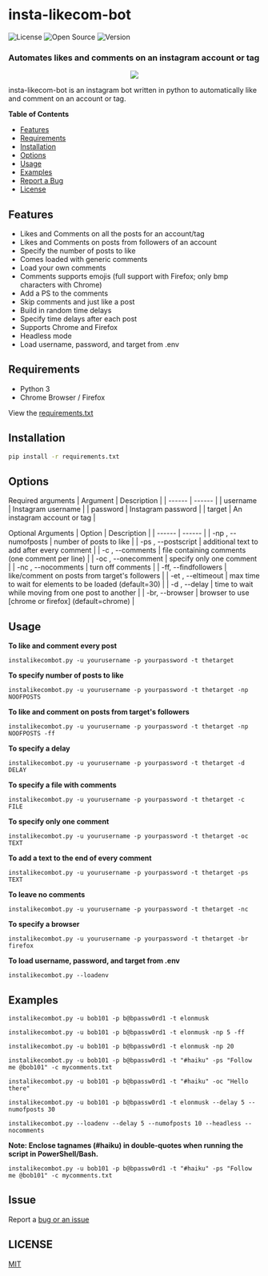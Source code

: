 # insta-likecom-bot
![License](https://img.shields.io/static/v1?label=license&message=MIT&color=green)
![Open Source](https://img.shields.io/static/v1?label=OpenSource&message=Yes&color=brightgreen)
![Version](https://img.shields.io/static/v1?label=version&message=v.2.0&color=blue)
### Automates likes and comments on an instagram account or tag

<p align="center">
<img src="https://github.com/shine-jayakumar/insta-likecom-bot/blob/master/instalikecombot.png"/>
</p>

insta-likecom-bot is an instagram bot written in python to automatically like and comment on an account or tag.

**Table of Contents**
- [Features](#Features "Features")
- [Requirements](#Requirements "Requirements")
- [Installation](#Installation "Installation")
- [Options](#Options "Options")
- [Usage](#Usage "Usage")
- [Examples](#Examples "Examples")
- [Report a Bug](#Issue "Report an Issue")
- [License](#LICENSE "License")


## Features
- Likes and Comments on all the posts for an account/tag
- Likes and Comments on posts from followers of an account
- Specify the number of posts to like
- Comes loaded with generic comments
- Load your own comments
- Comments supports emojis (full support with Firefox; only bmp characters with Chrome)
- Add a PS to the comments
- Skip comments and just like a post
- Build in random time delays
- Specify time delays after each post
- Supports Chrome and Firefox
- Headless mode
- Load username, password, and target from .env

## Requirements
- Python 3
- Chrome Browser / Firefox

View the [requirements.txt](https://github.com/shine-jayakumar/insta-likecom-bot/blob/master/requirements.txt)

## Installation
```sh
pip install -r requirements.txt
```
## Options
Required arguments
| Argument | Description |
| ------ | ------ |
| username | Instagram username |
| password | Instagram password |
| target | An instagram account or tag |

Optional Arguments
| Option | Description |
| ------ | ------ |
| -np , --numofposts | number of posts to like |
| -ps , --postscript |  additional text to add after every comment |
| -c , --comments | file containing comments (one comment per line) |
| -oc , --onecomment | specify only one comment |
| -nc , --nocomments | turn off comments |
| -ff, --findfollowers | like/comment on posts from target's followers |
| -et , --eltimeout | max time to wait for elements to be loaded (default=30) |
| -d , --delay | time to wait while moving from one post to another |
| -br, --browser | browser to use [chrome or firefox] (default=chrome) |

## Usage
**To like and comment every post**
```
instalikecombot.py -u yourusername -p yourpassword -t thetarget
```

**To specify number of posts to like**
```
instalikecombot.py -u yourusername -p yourpassword -t thetarget -np NOOFPOSTS
```

**To like and comment on posts from target's followers**
```
instalikecombot.py -u yourusername -p yourpassword -t thetarget -np NOOFPOSTS -ff
```

**To specify a delay**
```
instalikecombot.py -u yourusername -p yourpassword -t thetarget -d DELAY
```

**To specify a file with comments**
```
instalikecombot.py -u yourusername -p yourpassword -t thetarget -c FILE
```

**To specify only one comment**
```
instalikecombot.py -u yourusername -p yourpassword -t thetarget -oc TEXT
```

**To add a text to the end of every comment**
```
instalikecombot.py -u yourusername -p yourpassword -t thetarget -ps TEXT
```

**To leave no comments**
```
instalikecombot.py -u yourusername -p yourpassword -t thetarget -nc
```

**To specify a browser**
```
instalikecombot.py -u yourusername -p yourpassword -t thetarget -br firefox
```

**To load username, password, and target from .env**
```
instalikecombot.py --loadenv
```

## Examples
```
instalikecombot.py -u bob101 -p b@bpassw0rd1 -t elonmusk
```
```
instalikecombot.py -u bob101 -p b@bpassw0rd1 -t elonmusk -np 5 -ff
```
```
instalikecombot.py -u bob101 -p b@bpassw0rd1 -t elonmusk -np 20
```
```
instalikecombot.py -u bob101 -p b@bpassw0rd1 -t "#haiku" -ps "Follow me @bob101" -c mycomments.txt
```
```
instalikecombot.py -u bob101 -p b@bpassw0rd1 -t "#haiku" -oc "Hello there"
```
```
instalikecombot.py -u bob101 -p b@bpassw0rd1 -t elonmusk --delay 5 --numofposts 30
```
```
instalikecombot.py --loadenv --delay 5 --numofposts 10 --headless --nocomments
```
**Note: Enclose tagnames (#haiku) in double-quotes when running the script in PowerShell/Bash.**
```
instalikecombot.py -u bob101 -p b@bpassw0rd1 -t "#haiku" -ps "Follow me @bob101" -c mycomments.txt
```

## Issue
Report a [bug or an issue](https://github.com/shine-jayakumar/insta-likecom-bot/issues/new)

## LICENSE
[MIT](https://github.com/shine-jayakumar/insta-likecom-bot/blob/master/LICENSE)
